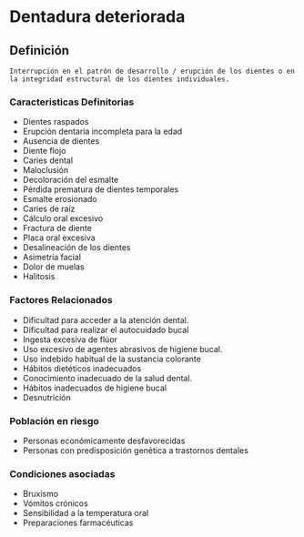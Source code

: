 # Dentadura deteriorada
## Definición
	Interrupción en el patrón de desarrollo / erupción de los dientes o en la integridad estructural de los dientes individuales.

### Caracteristicas Definitorias
- Dientes raspados  
- Erupción dentaria incompleta para 
la edad  
- Ausencia de dientes  
- Diente flojo  
- Caries dental  
- Maloclusión  
- Decoloración del esmalte  
- Pérdida prematura de dientes 
temporales  
- Esmalte erosionado  
- Caries de raíz  
- Cálculo oral excesivo  
- Fractura de diente  
- Placa oral excesiva  
- Desalineación de los dientes  
- Asimetría facial  
- Dolor de muelas   
- Halitosis

### Factores Relacionados
- Dificultad para acceder a la 
atención dental.   
- Dificultad para realizar el 
autocuidado bucal   
- Ingesta excesiva de flúor   
- Uso excesivo de agentes 
abrasivos de higiene bucal.   
- Uso indebido habitual de la 
sustancia colorante
- Hábitos dietéticos inadecuados
- Conocimiento inadecuado de la
salud dental.
- Hábitos inadecuados de higiene
bucal
- Desnutrición

### Población en riesgo
- Personas económicamente 
desfavorecidas
- Personas con predisposición genética a trastornos dentales

### Condiciones asociadas
- Bruxismo
- Vómitos crónicos
- Sensibilidad a la temperatura oral
- Preparaciones farmacéuticas

